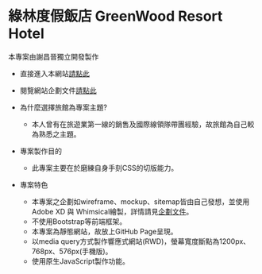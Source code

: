 # 綠林度假飯店 GreenWood Resort Hotel 
本專案由謝昌晉獨立開發製作
+ 直接進入本網站[請點此](https://hcc3860.github.io/personal_project/home.html)
+ 閱覽網站企劃文件[請點此](https://drive.google.com/file/d/1DpkWy4R3kOV5a8XvSbO_sEhwILv__0Pe/view)

+ 為什麼選擇旅館為專案主題?
  - 本人曾有在旅遊業第一線的銷售及國際線領隊帶團經驗，故旅館為自己較為熟悉之主題。
  
+ 專案製作目的
  - 此專案主要在於磨練自身手刻CSS的切版能力。
  
+ 專案特色
  - 本專案之企劃如wireframe、mockup、sitemap皆由自己發想，並使用Adobe XD 與 Whimsical繪製，詳情請見[企劃文件](https://drive.google.com/file/d/1DpkWy4R3kOV5a8XvSbO_sEhwILv__0Pe/view)。
  - 不使用Bootstrap等前端框架。
  - 本專案為靜態網站，故放上GitHub Page呈現。
  - 以media query方式製作響應式網站(RWD)，螢幕寬度斷點為1200px、768px、576px(手機版)。
  - 使用原生JavaScript製作功能。
